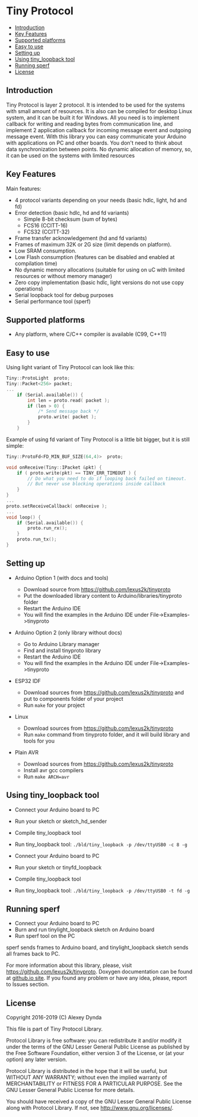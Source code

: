# Tiny Protocol

[tocstart]: # (toc start)

  * [Introduction](#introduction)
  * [Key Features](#key-features)
  * [Supported platforms](#supported-platforms)
  * [Easy to use](#easy-to-use)
  * [Setting up](#setting-up)
  * [Using tiny_loopback tool](#using-tiny_loopback-tool)
  * [Running sperf](#running-sperf)
  * [License](#license)

[tocend]: # (toc end)

## Introduction

Tiny Protocol is layer 2 protocol. It is intended to be used for the systems with
small amount of resources. It is also can be compiled for desktop Linux system, and it can
be built it for Windows. All you need is to implement callback for writing and
reading bytes from communication line, and implement 2 application callback for incoming
message event and outgoing message event. With this library you can easy communicate your Arduino with applications
on PC and other boards. You don't need to think about data synchronization
between points. No dynamic allocation of memory, so, it can be used on the systems with limited resources

## Key Features

Main features:
 * 4 protocol variants depending on your needs (basic hdlc, light, hd and fd)
 * Error detection (basic hdlc, hd and fd variants)
   * Simple 8-bit checksum (sum of bytes)
   * FCS16 (CCITT-16)
   * FCS32 (CCITT-32)
 * Frame transfer acknowledgement (hd and fd variants)
 * Frames of maximum 32K or 2G size (limit depends on platform).
 * Low SRAM consumption.
 * Low Flash consumption (features can be disabled and enabled at compilation time)
 * No dynamic memory allocations (suitable for using on uC with limited resources or without memory manager)
 * Zero copy implementation (basic hdlc, light versions do not use copy operations)
 * Serial loopback tool for debug purposes
 * Serial performance tool (sperf)

## Supported platforms

 * Any platform, where C/C++ compiler is available (C99, C++11)

## Easy to use

Using light variant of Tiny Protocol can look like this:
```.cpp
Tiny::ProtoLight  proto;
Tiny::Packet<256> packet;
...
    if (Serial.available()) {
        int len = proto.read( packet );
        if (len > 0) {
            /* Send message back */
            proto.write( packet );
        }
    }
```

Example of using fd variant of Tiny Protocol is a little bit bigger, but it is still simple:
```.cpp
Tiny::ProtoFd<FD_MIN_BUF_SIZE(64,4)>  proto;

void onReceive(Tiny::IPacket &pkt) {
    if ( proto.write(pkt) == TINY_ERR_TIMEOUT ) {
        // Do what you need to do if looping back failed on timeout.
        // But never use blocking operations inside callback
    }
}
...
proto.setReceiveCallback( onReceive );
...
void loop() {
    if (Serial.available()) {
        proto.run_rx();
    }
    proto.run_tx();
}
```

## Setting up

 * Arduino Option 1 (with docs and tools)
   * Download source from https://github.com/lexus2k/tinyproto
   * Put the downloaded library content to Arduino/libraries/tinyproto folder
   * Restart the Arduino IDE
   * You will find the examples in the Arduino IDE under File->Examples->tinyproto

 * Arduino Option 2 (only library without docs)
   * Go to Arduino Library manager
   * Find and install tinyproto library
   * Restart the Arduino IDE
   * You will find the examples in the Arduino IDE under File->Examples->tinyproto

 * ESP32 IDF
   * Download sources from https://github.com/lexus2k/tinyproto and put to components
     folder of your project
   * Run `make` for your project

 * Linux
   * Download sources from https://github.com/lexus2k/tinyproto
   * Run `make` command from tinyproto folder, and it will build library and tools for you

 * Plain AVR
   * Download sources from https://github.com/lexus2k/tinyproto
   * Install avr gcc compilers
   * Run `make ARCH=avr`

## Using tiny_loopback tool

 * Connect your Arduino board to PC
 * Run your sketch or sketch_hd_sender
 * Compile tiny_loopback tool
 * Run tiny_loopback tool: `./bld/tiny_loopback -p /dev/ttyUSB0 -c 8 -g`

 * Connect your Arduino board to PC
 * Run your sketch or tinyfd_loopback
 * Compile tiny_loopback tool
 * Run tiny_loopback tool: `./bld/tiny_loopback -p /dev/ttyUSB0 -t fd -g`

## Running sperf

 * Connect your Arduino board to PC
 * Burn and run tinylight_loopback sketch on Arduino board
 * Run sperf tool on the PC

sperf sends frames to Arduino board, and tinylight_loopback sketch sends all frames back to PC.

For more information about this library, please, visit https://github.com/lexus2k/tinyproto.
Doxygen documentation can be found at [github.io site](http://lexus2k.github.io/tinyproto).
If you found any problem or have any idea, please, report to Issues section.

## License

Copyright 2016-2019 (C) Alexey Dynda

This file is part of Tiny Protocol Library.

Protocol Library is free software: you can redistribute it and/or modify
it under the terms of the GNU Lesser General Public License as published by
the Free Software Foundation, either version 3 of the License, or
(at your option) any later version.

Protocol Library is distributed in the hope that it will be useful,
but WITHOUT ANY WARRANTY; without even the implied warranty of
MERCHANTABILITY or FITNESS FOR A PARTICULAR PURPOSE.  See the
GNU Lesser General Public License for more details.

You should have received a copy of the GNU Lesser General Public License
along with Protocol Library.  If not, see <http://www.gnu.org/licenses/>.

